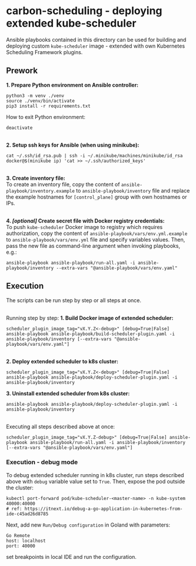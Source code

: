 # carbon-scheduling - deploying extended kube-scheduler

Ansible playbooks contained in this directory can be used for building and deploying custom `kube-scheduler` image -
extended with own Kubernetes Scheduling Framework plugins.

## Prework
**1. Prepare Python environment on Ansible controller:**
```shell
python3 -m venv ./venv
source ./venv/bin/activate
pip3 install -r requirements.txt
```

How to exit Python environment:
```shell
deactivate
```

\
**2. Setup ssh keys for Ansible (when using minikube):**
```shell
cat ~/.ssh/id_rsa.pub | ssh -i ~/.minikube/machines/minikube/id_rsa docker@$(minikube ip) 'cat >> ~/.ssh/authorized_keys'
```

\
**3. Create inventory file:**\
   To create an inventory file, copy the content of `ansible-playbook/inventory.example` to `ansible-playbook/inventory`
   file and replace the example hostnames for `[control_plane]` group with own hostnames or IPs.

\
**4. *[optional]* Create secret file with Docker registry credentials:**\
   To push `kube-scheduler` Docker image to registry which requires authorization, copy the content
   of `ansible-playbook/vars/env.yml.example` to `ansible-playbook/vars/env.yml` file and specify variables values.
   Then, pass the new file as command-line argument when invoking playbooks, e.g.:
```shell
ansible-playbook ansible-playbook/run-all.yaml -i ansible-playbook/inventory --extra-vars "@ansible-playbook/vars/env.yaml"
```

## Execution
The scripts can be run step by step or all steps at once.

\
Running step by step:
**1. Build Docker image of extended scheduler:**

```shell
scheduler_plugin_image_tag="vX.Y.Z<-debug>" [debug=True|False] ansible-playbook ansible-playbook/build-scheduler-plugin.yaml -i ansible-playbook/inventory [--extra-vars "@ansible-playbook/vars/env.yaml"]
```

\
**2. Deploy extended scheduler to k8s cluster:**
```shell
scheduler_plugin_image_tag="vX.Y.Z<-debug>" [debug=True|False] ansible-playbook ansible-playbook/deploy-scheduler-plugin.yaml -i ansible-playbook/inventory
```

**3. Uninstall extended scheduler from k8s cluster:**
```shell
ansible-playbook ansible-playbook/deploy-scheduler-plugin.yaml -i ansible-playbook/inventory
```

\
Executing all steps described above at once:
```shell
scheduler_plugin_image_tag="vX.Y.Z-debug>" [debug=True|False] ansible-playbook ansible-playbook/run-all.yaml -i ansible-playbook/inventory [--extra-vars "@ansible-playbook/vars/env.yaml"]
```

### Execution - debug mode
To debug extended scheduler running in k8s cluster, run steps described above with `debug` variable value set to `True`. Then, expose the pod outside the cluster:
```shell
kubectl port-forward pod/kube-scheduler-<master-name> -n kube-system 40000:40000
# ref: https://itnext.io/debug-a-go-application-in-kubernetes-from-ide-c45ad26d8785
```
Next, add new `Run/Debug configuration` in Goland with parameters:
```shell
Go Remote
host: localhost
port: 40000
```
set breakpoints in local IDE and run the configuration.